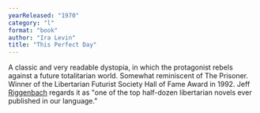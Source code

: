 ```yaml
---
yearReleased: "1970"
category: "l"
format: "book"
author: "Ira Levin"
title: "This Perfect Day"
---
```

A classic and very readable  dystopia, in which the protagonist rebels against a future totalitarian world.  Somewhat reminiscent of The Prisoner. Winner of the Libertarian Futurist  Society Hall of Fame Award in 1992. Jeff <a href="http://mises.org/daily/4866/Ira-Levin-and-This-Perfect-Day">Riggenbach</a>  regards it as "one of the top half-dozen libertarian novels ever published in  our language."
 